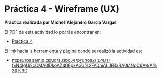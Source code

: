 # Práctica 4 - Wireframe (UX)

**Práctica realizada por Michell Alejandro García Vargas**

El PDF de esta actividad lo podrás encontrar en:
- [Practica_4](./4-Wireframe_(UX).pdf)

El link hacia la herramienta y página donde se realizó la actividad es:
- https://balsamiq.cloud/s3zbx34/py64os2/rE4D1?f=N4IgUiBcCMA0IDkoAZ4GEpxAGU%2FAQniALJEBaRA0lANoC6AvkA%3D%3D

